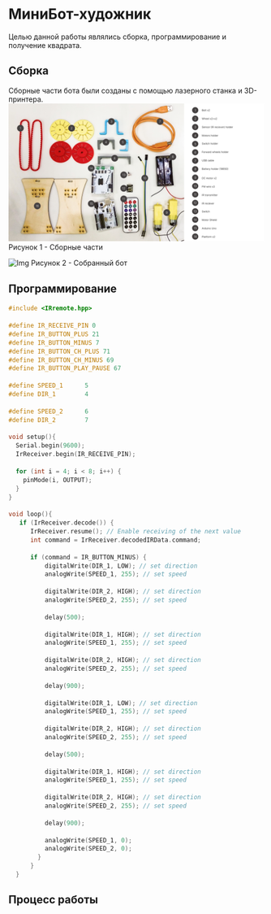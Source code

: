 # МиниБот-художник
Целью данной работы являлись сборка, программирование и получение квадрата.
## Сборка
Сборные части бота были созданы с помощью лазерного станка и 3D-принтера. 
![Img](Детали.png)
Рисунок 1 - Сборные части 

![Img](Собранный_бот.jpg)
Рисунок 2 - Собранный бот

## Программирование
```c++
#include <IRremote.hpp>

#define IR_RECEIVE_PIN 0
#define IR_BUTTON_PLUS 21
#define IR_BUTTON_MINUS 7
#define IR_BUTTON_CH_PLUS 71
#define IR_BUTTON_CH_MINUS 69
#define IR_BUTTON_PLAY_PAUSE 67

#define SPEED_1      5 
#define DIR_1        4
 
#define SPEED_2      6
#define DIR_2        7

void setup(){
  Serial.begin(9600);
  IrReceiver.begin(IR_RECEIVE_PIN);

  for (int i = 4; i < 8; i++) {     
    pinMode(i, OUTPUT);
  }
}

void loop(){
   if (IrReceiver.decode()) {
      IrReceiver.resume(); // Enable receiving of the next value
      int command = IrReceiver.decodedIRData.command;
      
      if (command = IR_BUTTON_MINUS) {
          digitalWrite(DIR_1, LOW); // set direction
          analogWrite(SPEED_1, 255); // set speed

          digitalWrite(DIR_2, HIGH); // set direction
          analogWrite(SPEED_2, 255); // set speed
          
          delay(500);

          digitalWrite(DIR_1, HIGH); // set direction
          analogWrite(SPEED_1, 255); // set speed

          digitalWrite(DIR_2, HIGH); // set direction
          analogWrite(SPEED_2, 255); // set speed
          
          delay(900);

          digitalWrite(DIR_1, LOW); // set direction
          analogWrite(SPEED_1, 255); // set speed

          digitalWrite(DIR_2, HIGH); // set direction
          analogWrite(SPEED_2, 255); // set speed
          
          delay(500);

          digitalWrite(DIR_1, HIGH); // set direction
          analogWrite(SPEED_1, 255); // set speed

          digitalWrite(DIR_2, HIGH); // set direction
          analogWrite(SPEED_2, 255); // set speed
          
          delay(900);

          analogWrite(SPEED_1, 0); 
          analogWrite(SPEED_2, 0); 
        }
      }
  }

```
## Процесс работы
